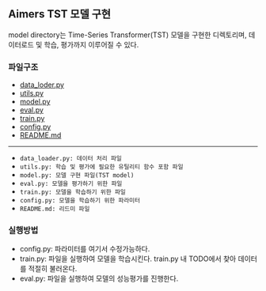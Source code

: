 ## Aimers TST 모델 구현
model directory는 Time-Series Transformer(TST) 모델을 구현한 디렉토리며, 데이터로드 및 학습, 평가까지 이루어질 수 있다.
### 파일구조
 * [data_loder.py](./data_loader.py)
 * [utils.py](./utils.py)
 * [model.py](./model.py)
 * [eval.py](./eval.py)
 * [train.py](./train.py)
 * [config.py](./config.py)
 * [README.md](./README.md)
----
- `data_loader.py: 데이터 처리 파일`
- `utils.py: 학습 및 평가에 필요한 유틸리티 함수 포함 파일`
- `model.py: 모델 구현 파일(TST model)`
- `eval.py: 모델을 평가하기 위한 파일`
- `train.py: 모델을 학습하기 위한 파일`
- `config.py: 모델을 학습하기 위한 파라미터`
- `README.md: 리드미 파일`


### 실행방법
- config.py: 파라미터를 여기서 수정가능하다.
- train.py: 파일을 실행하여 모델을 학습시킨다. train.py 내 TODO에서 찾아 데이터를 적절히 불러온다.
- eval.py: 파일을 실행하여 모델의 성능평가를 진행한다.